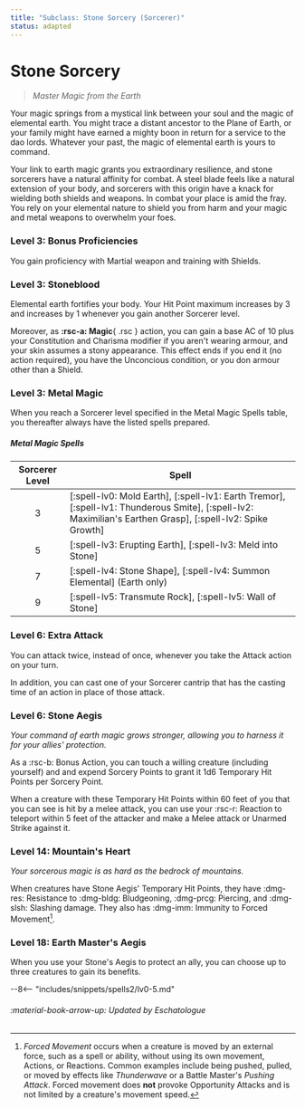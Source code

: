 ```yaml
---
title: "Subclass: Stone Sorcery (Sorcerer)"
status: adapted
---
```


<p style="display:none">
Master Magic from the Earth
</p>

# Stone Sorcery

> *Master Magic from the Earth*

Your magic springs from a mystical link between your soul and the magic of elemental earth. You might trace a distant ancestor to the Plane of Earth, or your family might have earned a mighty boon in return for a service to the dao lords. Whatever your past, the magic of elemental earth is yours to command.

Your link to earth magic grants you extraordinary resilience, and stone sorcerers have a natural affinity for combat. A steel blade feels like a natural extension of your body, and sorcerers with this origin have a knack for wielding both shields and weapons. In combat your place is amid the fray. You rely on your elemental nature to shield you from harm and your magic and metal weapons to overwhelm your foes.

### Level 3: Bonus Proficiencies

You gain proficiency with Martial weapon and training with Shields.

### Level 3: Stoneblood

Elemental earth fortifies your body. Your Hit Point maximum increases by 3 and increases by 1 whenever you gain another Sorcerer level.

Moreover, as **:rsc-a: Magic**{ .rsc } action, you can gain a base AC of 10 plus your Constitution and Charisma modifier if you aren't wearing armour, and your skin assumes a stony appearance. This effect ends if you end it (no action required), you have the Unconcious condition, or you don armour other than a Shield.

### Level 3: Metal Magic

When you reach a Sorcerer level specified in the Metal Magic Spells table, you thereafter always have the listed spells prepared.

##### Metal Magic Spells

| Sorcerer Level | Spell |
|:-:|---|
| 3 | [:spell-lv0: Mold Earth], [:spell-lv1: Earth Tremor], [:spell-lv1: Thunderous Smite], [:spell-lv2: Maximilian's Earthen Grasp], [:spell-lv2: Spike Growth]|
| 5 | [:spell-lv3: Erupting Earth], [:spell-lv3: Meld into Stone] |
| 7 | [:spell-lv4: Stone Shape], [:spell-lv4: Summon Elemental] (Earth only) |
| 9 | [:spell-lv5: Transmute Rock], [:spell-lv5: Wall of Stone] |

### Level 6: Extra Attack

You can attack twice, instead of once, whenever you take the Attack action on your turn.

In addition, you can cast one of your Sorcerer cantrip that has the casting time of an action in place of those attack.

### Level 6: Stone Aegis

*Your command of earth magic grows stronger, allowing you to harness it for your allies' protection.*

As a :rsc-b: Bonus Action, you can touch a willing creature (including yourself) and and expend Sorcery Points to grant it 1d6 Temporary Hit Points per Sorcery Point.

When a creature with these Temporary Hit Points within 60 feet of you that you can see is hit by a melee attack, you can use your :rsc-r: Reaction to teleport within 5 feet of the attacker and make a Melee attack or Unarmed Strike against it.

### Level 14: Mountain's Heart

*Your sorcerous magic is as hard as the bedrock of mountains.*

When creatures have Stone Aegis' Temporary Hit Points, they have :dmg-res: Resistance to :dmg-bldg: Bludgeoning, :dmg-prcg: Piercing, and :dmg-slsh: Slashing damage. They also has :dmg-imm: Immunity to Forced Movement[^1].

### Level 18: Earth Master's Aegis

When you use your Stone's Aegis to protect an ally, you can choose up to three creatures to gain its benefits.

--8<-- "includes/snippets/spells2/lv0-5.md"

[^1]: *Forced Movement* occurs when a creature is moved by an external force, such as a spell or ability, without using its own movement, Actions, or Reactions. Common examples include being pushed, pulled, or moved by effects like *Thunderwave* or a Battle Master's *Pushing Attack*. Forced movement does **not** provoke Opportunity Attacks and is not limited by a creature's movement speed.

###### :material-book-arrow-up: Updated by *Eschatologue*